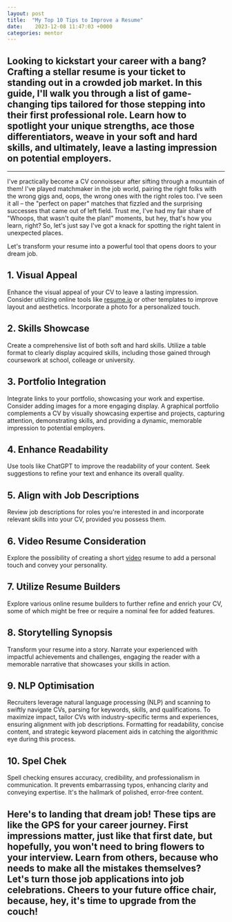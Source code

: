 ```yaml
---
layout: post
title:  "My Top 10 Tips to Improve a Resume"
date:    2023-12-08 11:47:03 +0000
categories: mentor 
---
```


## Looking to kickstart your career with a bang? Crafting a stellar resume is your ticket to standing out in a crowded job market. In this guide, I'll walk you through a list of game-changing tips tailored for those stepping into their first professional role. Learn how to spotlight your unique strengths, ace those differentiators, weave in your soft and hard skills, and ultimately, leave a lasting impression on potential employers. 

---
I've practically become a CV connoisseur after sifting through a mountain of them! I've played matchmaker in the job world, pairing the right folks with the wrong gigs and, oops, the wrong ones with the right roles too. I've seen it all – the "perfect on paper" matches that fizzled and the surprising successes that came out of left field. Trust me, I've had my fair share of "Whoops, that wasn't quite the plan!" moments, but hey, that's how you learn, right? So, let's just say I've got a knack for spotting the right talent in unexpected places.

Let's transform your resume into a powerful tool that opens doors to your dream job.

## 1. **Visual Appeal** 
Enhance the visual appeal of your CV to leave a lasting impression. Consider utilizing online tools like [resume.io] or other templates to improve layout and aesthetics. Incorporate a photo for a personalized touch.

## 2. **Skills Showcase**
Create a comprehensive list of both soft and hard skills. Utilize a table format to clearly display acquired skills, including those gained through coursework at school, colleage or university.

## 3. **Portfolio Integration**
Integrate links to your portfolio, showcasing your work and expertise. Consider adding images for a more engaging display. A graphical portfolio complements a CV by visually showcasing expertise and projects, capturing attention, demonstrating skills, and providing a dynamic, memorable impression to potential employers.

## 4. **Enhance Readability** 
Use tools like ChatGPT to improve the readability of your content. Seek suggestions to refine your text and enhance its overall quality.

## 5. **Align with Job Descriptions**
Review job descriptions for roles you're interested in and incorporate relevant skills into your CV, provided you possess them.

## 6. **Video Resume Consideration**
Explore the possibility of creating a short [video] resume to add a personal touch and convey your personality. 

## 7. **Utilize Resume Builders**
Explore various online resume builders to further refine and enrich your CV, some of which might be free or require a nominal fee for added features.

## 8. **Storytelling Synopsis**
Transform your resume into a story. Narrate your experienced with impactful achievements and challenges, engaging the reader with a memorable narrative that showcases your skills in action.

## 9. **NLP Optimisation**
Recruiters leverage natural language processing (NLP) and scanning to swiftly navigate CVs, parsing for keywords, skills, and qualifications. To maximize impact, tailor CVs with industry-specific terms and experiences, ensuring alignment with job descriptions. Formatting for readability, concise content, and strategic keyword placement aids in catching the algorithmic eye during this process.

## 10. **Spel Chek**
Spell checking ensures accuracy, credibility, and professionalism in communication. It prevents embarrassing typos, enhancing clarity and conveying expertise. It's the hallmark of polished, error-free content.

## Here's to landing that dream job! These tips are like the GPS for your career journey. First impressions matter, just like that first date, but hopefully, you won't need to bring flowers to your interview. Learn from others, because who needs to make all the mistakes themselves? Let's turn those job applications into job celebrations. Cheers to your future office chair, because, hey, it's time to upgrade from the couch!

[video]: https://clipchamp.com/en/blog/video-resume-tips-ideas/ 
[resume.io]: https://resume.io


